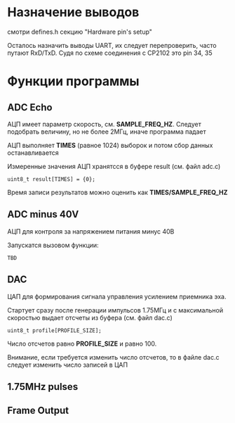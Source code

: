 # Назначение выводов
смотри defines.h секцию "Hardware pin's setup"

Осталось назначить выводы UART, их следует перепроверить, часто путают RxD/TxD. Судя по схеме соединения с CP2102 это pin 34, 35

# Функции программы
## ADC Echo
АЦП имеет параметр скорость, см. **SAMPLE_FREQ_HZ**. Следует подобрать величину, но не более 2МГц, иначе программа падает

АЦП выполняет **TIMES** (равное 1024) выборок и потом сбор данных останавливается 

Измеренные значения АЦП хранятсся в буфере result (cм. файл adc.c)
```
uint8_t result[TIMES] = {0};
```

Время записи результатов можно оценить как **TIMES/SAMPLE_FREQ_HZ**
## ADC minus 40V
АЦП для контроля за напряжением питания минус 40В

Запускатся вызовом функции:
```
TBD
```

## DAC 
ЦАП для формирования сигнала управления усилением приемника эха. 

Стартует сразу после генерации импульсов 1.75МГц и с максимальной скоростью выдает отсчеты из буфера (см. файл dac.c)
```
uint8_t profile[PROFILE_SIZE];
```
Число отсчетов равно **PROFILE_SIZE** и равно 100. 

Внимание, если требуется изменить число отсчетов, то в файле dac.c следует изменить число записей в ЦАП

## 1.75MHz pulses

## Frame Output





